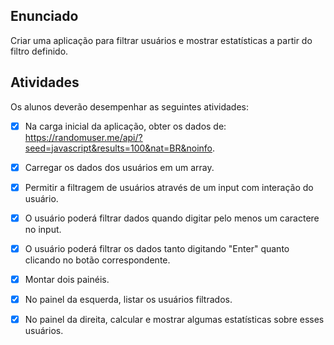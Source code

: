 ## Enunciado

Criar uma aplicação para filtrar usuários e mostrar estatísticas a partir do filtro definido.

## Atividades

Os alunos deverão desempenhar as seguintes atividades:

- [x] Na carga inicial da aplicação, obter os dados de: https://randomuser.me/api/?seed=javascript&results=100&nat=BR&noinfo.

- [x] Carregar os dados dos usuários em um array.

- [x] Permitir a filtragem de usuários através de um input com interação do usuário.

- [x] O usuário poderá filtrar dados quando digitar pelo menos um caractere no input.

- [x] O usuário poderá filtrar os dados tanto digitando "Enter" quanto clicando no botão correspondente.

- [x] Montar dois painéis.

- [x] No painel da esquerda, listar os usuários filtrados.

- [x] No painel da direita, calcular e mostrar algumas estatísticas sobre esses usuários.
